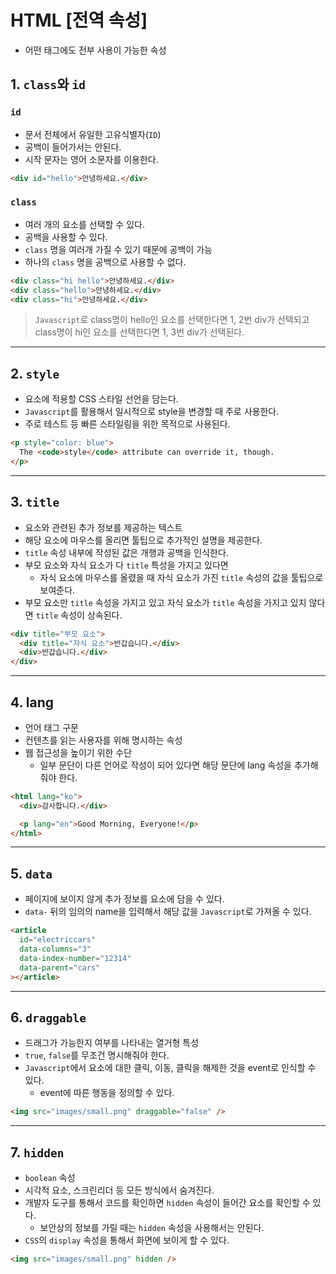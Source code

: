 # HTML [전역 속성]

- 어떤 태그에도 전부 사용이 가능한 속성

## 1. `class`와 `id`

### `id`

- 문서 전체에서 유일한 고유식별자(`ID`)
- 공백이 들어가서는 안된다.
- 시작 문자는 영어 소문자를 이용한다.

```html
<div id="hello">안녕하세요.</div>
```

### `class`

- 여러 개의 요소를 선택할 수 있다.
- 공백을 사용할 수 있다.
- `class` 명을 여러개 가질 수 있기 때문에 공백이 가능
- 하나의 `class` 명을 공백으로 사용할 수 없다.

```html
<div class="hi hello">안녕하세요.</div>
<div class="hello">안녕하세요.</div>
<div class="hi">안녕하세요.</div>
```

> `Javascript`로 class명이 hello인 요소를 선택한다면 1, 2번 div가 선택되고 class명이 hi인 요소를 선택한다면 1, 3번 div가 선택된다.

---

## 2. `style`

- 요소에 적용할 CSS 스타일 선언을 담는다.
- `Javascript`를 활용해서 일시적으로 style을 변경할 때 주로 사용한다.
- 주로 테스트 등 빠른 스타일링을 위한 목적으로 사용된다.

```html
<p style="color: blue">
  The <code>style</code> attribute can override it, though.
</p>
```

---

## 3. `title`

- 요소와 관련된 추가 정보를 제공하는 텍스트
- 해당 요소에 마우스를 올리면 툴팁으로 추가적인 설명을 제공한다.
- `title` 속성 내부에 작성된 값은 개행과 공백을 인식한다.
- 부모 요소와 자식 요소가 다 `title` 특성을 가지고 있다면
  - 자식 요소에 마우스를 올렸을 때 자식 요소가 가진 `title` 속성의 값을 툴팁으로 보여준다.
- 부모 요소만 `title` 속성을 가지고 있고 자식 요소가 `title` 속성을 가지고 있지 않다면 `title` 속성이 상속된다.

```html
<div title="부모 요소">
  <div title="자식 요소">반갑습니다.</div>
  <div>반갑습니다.</div>
</div>
```

---

## 4. lang

- 언어 태그 구문
- 컨텐츠를 읽는 사용자를 위해 명시하는 속성
- 웹 접근성을 높이기 위한 수단
  - 일부 문단이 다른 언어로 작성이 되어 있다면 해당 문단에 lang 속성을 추가해줘야 한다.

```html
<html lang="ko">
  <div>감사합니다.</div>

  <p lang="en">Good Morning, Everyone!</p>
</html>
```

---

## 5. `data`

- 페이지에 보이지 않게 추가 정보를 요소에 담을 수 있다.
- `data-` 뒤의 임의의 name을 입력해서 해당 값을 `Javascript`로 가져올 수 있다.

```html
<article
  id="electriccars"
  data-columns="3"
  data-index-number="12314"
  data-parent="cars"
></article>
```

---

## 6. `draggable`

- 드래그가 가능한지 여부를 나타내는 열거형 특성
- `true`, `false`를 무조건 명시해줘야 한다.
- `Javascript`에서 요소에 대한 클릭, 이동, 클릭을 해제한 것을 event로 인식할 수 있다.
  - event에 따른 행동을 정의할 수 있다.

```html
<img src="images/small.png" draggable="false" />
```

---

## 7. `hidden`

- `boolean` 속성
- 시각적 요소, 스크린리더 등 모든 방식에서 숨겨진다.
- 개발자 도구를 통해서 코드를 확인하면 `hidden` 속성이 들어간 요소를 확인할 수 있다.
  - 보안상의 정보를 가릴 때는 `hidden` 속성을 사용해서는 안된다.
- `CSS`의 `display` 속성을 통해서 화면에 보이게 할 수 있다.

```html
<img src="images/small.png" hidden />
```
